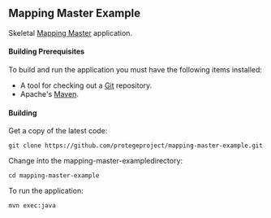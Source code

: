 ## Mapping Master Example

Skeletal [Mapping Master](https://github.com/protegeproject/mapping-master) application.

#### Building Prerequisites

To build and run the application you must have the following items installed:

+ A tool for checking out a [Git](http://git-scm.com/) repository.
+ Apache's [Maven](http://maven.apache.org/index.html).

#### Building

Get a copy of the latest code:

    git clone https://github.com/protegeproject/mapping-master-example.git 

Change into the mapping-master-exampledirectory:

    cd mapping-master-example 

To run the application:

    mvn exec:java

